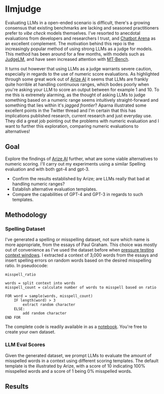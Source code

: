# llmjudge

Evaluating LLMs in a open-ended scenario is difficult, there's a growing consensus that existing benchmarks are lacking and seasoned practitioners prefer to _vibe check_ models themselves. I've resorted to anecdotal evaluations from developers and researchers I trust, and [Chatbot Arena](https://arena.lmsys.org/) as an excellent complement. The motivation behind this repo is the increasingly popular method of using strong LLMs as a judge for models. This method has been around for a few months, with models such as [JudgeLM](https://github.com/baaivision/JudgeLM), and have seen increased attention with [MT-Bench](https://arxiv.org/pdf/2306.05685.pdf).

It turns out however that using LLMs as a judge warrants severe caution, especially in regards to the use of numeric score evaluations. As highlighted through some great work out of [Arize AI](https://twitter.com/aparnadhinak/status/1748368364395721128) it seems that LLMs are frankly quite horrible at handling continuous ranges, which bodes poorly when you're asking your LLM to score an output between for example 1 and 10. To me this is extremely alarming, as the thought of asking LLMs to judge something based on a numeric range seems intuitively straight-forward and something that lies within it's _jagged frontier_? Aparna illustrated some excellent points in the Twitter thread and I'm certain that this has implications published research, current research and just everyday use. They did a great job pointing out the problems with numeric evaluation and I want to further this exploration, comparing numeric evaluations to alternatives!

## Goal

Explore the findings of [Arize AI](https://twitter.com/aparnadhinak/status/1748368364395721128) further, what are some viable alternatives to numeric scoring. I'll carry out my experiments using a similar Spelling evaluation and with both gpt-4 and gpt-3.

- Confirm the results established by Arize; are LLMs really that bad at handling numeric ranges?
- Establish alternative evaluation templates.
- Compare the capabilities of GPT-4 and GPT-3 in regards to such templates.

## Methodology

### Spelling Dataset

I've generated a spelling or misspelling dataset, not sure which name is more appropriate, from the essays of Paul Graham. This choice was mostly out of convenience as I've used the dataset before when [pressure testing context windows](https://github.com/LeonEricsson/llmcontext). I extracted a context of 3,000 words from the essays and insert spelling errors on random words based on the desired misspelling ratio. In pseudocode:

```
misspell_ratio

words = split context into words
misspell_count = calculate number of words to misspell based on ratio

FOR word = sample(words, misspell_count)
    IF length(word) > 3
        extract random character
    ELSE:
        add random character
END FOR

```

The complete code is readily available in as a [notebook](/dataset.ipynb). You're free to create your own dataset.

### LLM Eval Scores

Given the generated dataset, we prompt LLMs to evaluate the amount of misspelled words in a context using different scoring templates. The default template is the illustrated by Arize, with a score of 10 indicating 100% misspelled words and a score of 1 being 0% misspelled words.

## Results
